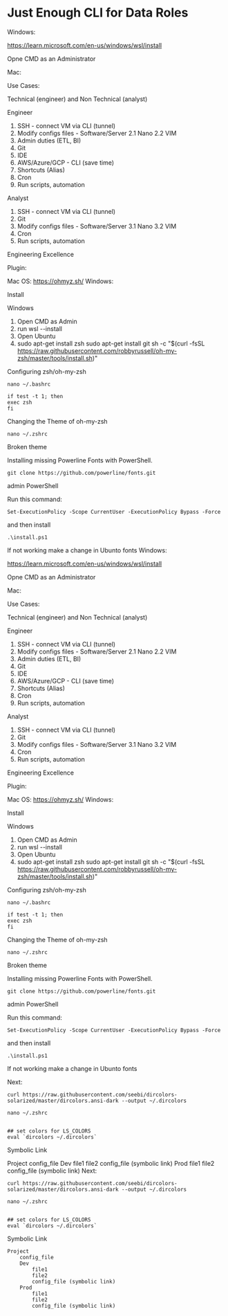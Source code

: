 # Just Enough CLI for Data Roles

Windows:

https://learn.microsoft.com/en-us/windows/wsl/install

Opne CMD as an Administrator

Mac:

Use Cases:

Technical (engineer) and Non Technical (analyst)


Engineer
1. SSH - connect VM via CLI (tunnel)
2. Modify configs files - Software/Server
	2.1 Nano
	2.2 VIM
3. Admin duties (ETL, BI)
4. Git 
5. IDE
6. AWS/Azure/GCP - CLI (save time)
7. Shortcuts (Alias)
8. Cron
9. Run scripts, automation

Analyst
1. SSH - connect VM via CLI (tunnel)
2. Git
3. Modify configs files - Software/Server
	3.1 Nano
	3.2 VIM
4. Cron
5. Run scripts, automation

Engineering Excellence


Plugin:

Mac OS: https://ohmyz.sh/
Windows: 


Install 


Windows
1. Open CMD as Admin
2. run wsl --install
3. Open Ubuntu
4. sudo apt-get install zsh
	sudo apt-get install git
	sh -c "$(curl -fsSL https://raw.githubusercontent.com/robbyrussell/oh-my-zsh/master/tools/install.sh)"

Configuring zsh/oh-my-zsh

```
nano ~/.bashrc
```

```
if test -t 1; then
exec zsh
fi
```

Changing the Theme of oh-my-zsh
```
nano ~/.zshrc
```

Broken theme

Installing missing Powerline Fonts with PowerShell.
```
git clone https://github.com/powerline/fonts.git
```

admin PowerShell

Run this command:

```
Set-ExecutionPolicy -Scope CurrentUser -ExecutionPolicy Bypass -Force
```
and then install
```
.\install.ps1
```

If not working make a change in Ubunto fonts
Windows:

https://learn.microsoft.com/en-us/windows/wsl/install

Opne CMD as an Administrator

Mac:



Use Cases:

Technical (engineer) and Non Technical (analyst)


Engineer
1. SSH - connect VM via CLI (tunnel)
2. Modify configs files - Software/Server
	2.1 Nano
	2.2 VIM
3. Admin duties (ETL, BI)
4. Git 
5. IDE
6. AWS/Azure/GCP - CLI (save time)
7. Shortcuts (Alias)
8. Cron
9. Run scripts, automation

Analyst
1. SSH - connect VM via CLI (tunnel)
2. Git
3. Modify configs files - Software/Server
	3.1 Nano
	3.2 VIM
4. Cron
5. Run scripts, automation

Engineering Excellence


Plugin:

Mac OS: https://ohmyz.sh/
Windows: 


Install 


Windows
1. Open CMD as Admin
2. run wsl --install
3. Open Ubuntu
4. sudo apt-get install zsh
	sudo apt-get install git
	sh -c "$(curl -fsSL https://raw.githubusercontent.com/robbyrussell/oh-my-zsh/master/tools/install.sh)"

Configuring zsh/oh-my-zsh

```
nano ~/.bashrc
```

```
if test -t 1; then
exec zsh
fi
```

Changing the Theme of oh-my-zsh
```
nano ~/.zshrc
```

Broken theme

Installing missing Powerline Fonts with PowerShell.
```
git clone https://github.com/powerline/fonts.git
```

admin PowerShell

Run this command:

```
Set-ExecutionPolicy -Scope CurrentUser -ExecutionPolicy Bypass -Force
```
and then install
```
.\install.ps1
```

If not working make a change in Ubunto fonts

Next:

```
curl https://raw.githubusercontent.com/seebi/dircolors-solarized/master/dircolors.ansi-dark --output ~/.dircolors
```

```
nano ~/.zshrc


## set colors for LS_COLORS
eval `dircolors ~/.dircolors`
```




Symbolic Link

Project
	config_file
	Dev
		file1
		file2
		config_file (symbolic link)
	Prod
		file1
		file2
		config_file (symbolic link)
Next:

```
curl https://raw.githubusercontent.com/seebi/dircolors-solarized/master/dircolors.ansi-dark --output ~/.dircolors
```

```
nano ~/.zshrc


## set colors for LS_COLORS
eval `dircolors ~/.dircolors`
```

Symbolic Link

```
Project
	config_file
	Dev
		file1
		file2
		config_file (symbolic link)
	Prod
		file1
		file2
		config_file (symbolic link)
```